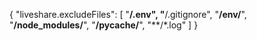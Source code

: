 {
  "liveshare.excludeFiles": [
    "**/.env",
    "**/.gitignore",
    "**/env/**",
    "**/node_modules/**",
    "**/__pycache__/**",
    "**/*.log"
  ]
}